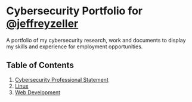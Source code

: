 # Cybersecurity Portfolio for [@jeffreyzeller](https://github.com/jeffreyzeller)
A portfolio of my cybersecurity research, work and documents to display my skills and experience for employment opportunities.


## Table of Contents

1. [Cybersecurity Professional Statement](https://github.com/jeffreyzeller/CybersecurityPortfolio/blob/e74c18ef36972c1192d44ee1e0df296bbb723e5e/cybersecurity-professional-statement.md)
2. [Linux](https://github.com/jeffreyzeller/Cybersecurity-Portfolio/tree/083c798ae8c48d7efb5b7ba3c555a6f6b2ccc845/Linux/README.md)
3. [Web Development](https://github.com/jeffreyzeller/Cybersecurity-Portfolio/blob/468cd9b1afec4f79d9f41292f8496fb8157c3169/Web%20Development/README.md)
